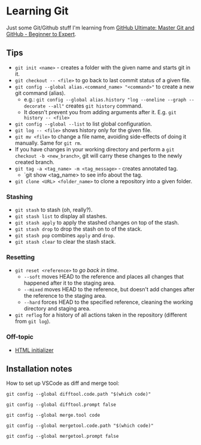 # Learning Git

Just some Git/Github stuff I'm learning from [GitHub Ultimate: Master Git and GitHub - Beginner to Expert](https://www.udemy.com/share/101XzEB0IScV9QQ3w=/).

## Tips

* `git init <name>` - creates a folder with the given name and starts git in it.
* `git checkout -- <file>` to go back to last commit status of a given file.
* `git config --global alias.<command_name> "<command>"` to create a new git command (alias).
    * e.g.: `git config --global alias.history "log --oneline --graph --decorate --all"` creates `git history` command.
    * It doesn't prevent you from adding arguments after it. E.g. `git history -- <file>`
* `git config --global --list` to list global configuration.
* `git log -- <file>` shows history only for the given file.
* `git mv <file>` to change a file name, avoiding side-effects of doing it manually. Same for `git rm`.
* If you have changes in your working directory and perform a `git checkout -b <new_branch>`, git will carry these changes to the newly created branch.
* `git tag -a <tag_name> -m <tag_message>` - creates annotated tag.
    * `git show <tag_name> to see info about the tag.
* `git clone <URL> <folder_name>` to clone a repository into a given folder.


### Stashing

* `git stash` to stash (oh, really?).
* `git stash list` to display all stashes.
* `git stash apply` to apply the stashed changes on top of the stash.
* `git stash drop` to drop the stash on to of the stack.
* `git stash pop` combines `apply` and `drop`.
* `git stash clear` to clear the stash stack.


### Resetting

* `git reset <reference>` to *go back in time*.
    * `--soft` moves HEAD to the reference and places all changes that happened after it to the staging area.
    * `--mixed` moves HEAD to the reference, but doesn't add changes after the reference to the staging area.
    * `--hard`  forces HEAD to the specified reference, cleaning the working directory and staging area.
* `git reflog` for a history of all actions taken in the repository (different from `git log`).


### Off-topic

* [HTML initializer](http://www.initializr.com/)

## Installation notes
How to set up VSCode as diff and merge tool:

```
git config --global difftool.code.path "$(which code)"

git config --global difftool.prompt false

git config --global merge.tool code

git config --global mergetool.code.path "$(which code)"

git config --global mergetool.prompt false
```